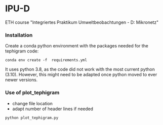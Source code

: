 # IPU-D
ETH course "Integriertes Praktikum Umweltbeobachtungen - D: Mikronetz"

### Installation
Create a conda python environment with the packages needed for the tephigram code:
```
conda env create -f  requirements.yml
```
It uses python 3.8, as the code did not work with the most current python (3.10). However, this might need to be adapted once python moved to ever newer versions.

### Use of plot_tephigram
- change file location
- adapt number of header lines if needed
```
python plot_tephigram.py
```